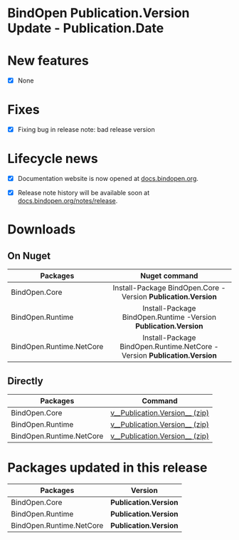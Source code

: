 BindOpen __Publication.Version__ Update - __Publication.Date__
====

# New features

- [x] None


# Fixes

- [x] Fixing bug in release note: bad release version


# Lifecycle news

- [x] Documentation website is now opened at [docs.bindopen.org](https://docs.bindopen.org).
- [x] Release note history will be available soon at [docs.bindopen.org/notes/release](https://docs.bindopen.org/notes/release).


# Downloads

## On Nuget

| Packages                 |                                Nuget command                            |
|--------------------------|:-----------------------------------------------------------------------:|
| BindOpen.Core            | Install-Package BindOpen.Core -Version __Publication.Version__              |
| BindOpen.Runtime         | Install-Package BindOpen.Runtime -Version __Publication.Version__           |
| BindOpen.Runtime.NetCore | Install-Package BindOpen.Runtime.NetCore -Version __Publication.Version__   |

## Directly

| Packages                 |                                      Command                            |
|--------------------------|:-----------------------------------------------------------------------:|
| BindOpen.Core            | [v__Publication.Version__ (zip)](https://storage.bindopen.org/pgrkhpym/releases/bindopen.core/BindOpen.Core-__Publication.Version__.zip) |
| BindOpen.Runtime         | [v__Publication.Version__ (zip)](https://storage.bindopen.org/pgrkhpym/releases/bindopen.runtime/BindOpen.Runtime-__Publication.Version__.zip) |
| BindOpen.Runtime.NetCore | [v__Publication.Version__ (zip)](https://storage.bindopen.org/pgrkhpym/releases/bindopen.runtime.netocore/BindOpen.Runtime.NetCore-__Publication.Version__.zip) |


# Packages updated in this release

| Packages                 |         Version       |
|--------------------------|:---------------------:|
| BindOpen.Core            | __Publication.Version__   |
| BindOpen.Runtime         | __Publication.Version__   |
| BindOpen.Runtime.NetCore | __Publication.Version__   |